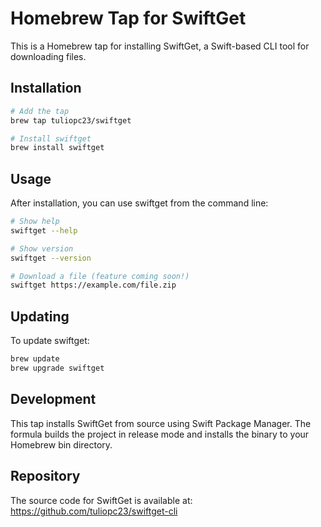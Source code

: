 # Homebrew Tap for SwiftGet

This is a Homebrew tap for installing SwiftGet, a Swift-based CLI tool for downloading files.

## Installation

```bash
# Add the tap
brew tap tuliopc23/swiftget

# Install swiftget
brew install swiftget
```

## Usage

After installation, you can use swiftget from the command line:

```bash
# Show help
swiftget --help

# Show version
swiftget --version

# Download a file (feature coming soon!)
swiftget https://example.com/file.zip
```

## Updating

To update swiftget:

```bash
brew update
brew upgrade swiftget
```

## Development

This tap installs SwiftGet from source using Swift Package Manager. The formula builds the project in release mode and installs the binary to your Homebrew bin directory.

## Repository

The source code for SwiftGet is available at: https://github.com/tuliopc23/swiftget-cli

